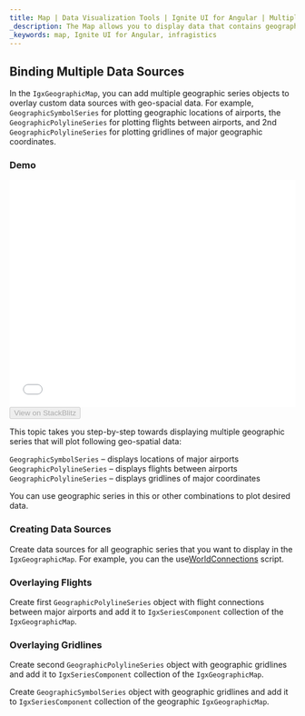 ```yaml
---
title: Map | Data Visualization Tools | Ignite UI for Angular | Multiple Series | Infragistics
_description: The Map allows you to display data that contains geographic locations from view models or geo-spatial data loaded from shape files on geographic imagery maps.View the demo, dependencies, usage and toolbar for more information.
_keywords: map, Ignite UI for Angular, infragistics
---
```


## Binding Multiple Data Sources

In the `IgxGeographicMap`, you can add multiple geographic series objects to overlay custom data sources with geo-spacial data. For example, `GeographicSymbolSeries` for plotting geographic locations of airports, the `GeographicPolylineSeries` for plotting flights between airports, and 2nd `GeographicPolylineSeries` for plotting gridlines of major geographic coordinates.

### Demo

<div class="sample-container loading" style="height: 400px">
    <iframe id="geo-map-binding-multiple-sources-iframe" src='{environment:demosBaseUrl}/maps/geo-map-binding-multiple-sources' width="100%" height="100%" seamless frameBorder="0" onload="onXPlatSampleIframeContentLoaded(this);"></iframe>
</div>
<div>
    <button data-localize="stackblitz" disabled class="stackblitz-btn"   data-iframe-id="geo-map-binding-multiple-sources-iframe" data-demos-base-url="{environment:demosBaseUrl}">View on StackBlitz
    </button>
</div>

<div class="divider--half"></div>

This topic takes you step-by-step towards displaying multiple geographic series that will plot following geo-spatial data:

`GeographicSymbolSeries` – displays locations of major airports
`GeographicPolylineSeries` – displays flights between airports
`GeographicPolylineSeries` – displays gridlines of major coordinates

You can use geographic series in this or other combinations to plot desired data.

### Creating Data Sources

Create data sources for all geographic series that you want to display in the `IgxGeographicMap`. For example, you can the use[WorldConnections](map_resources_world_connections.md) script.

### Overlaying Flights

Create first `GeographicPolylineSeries` object with flight connections between major airports and add it to `IgxSeriesComponent` collection of the `IgxGeographicMap`.

### Overlaying Gridlines

Create second `GeographicPolylineSeries` object with geographic gridlines and add it to `IgxSeriesComponent` collection of the `IgxGeographicMap`.

Create `GeographicSymbolSeries` object with geographic gridlines and add it to `IgxSeriesComponent` collection of the geographic `IgxGeographicMap`.
